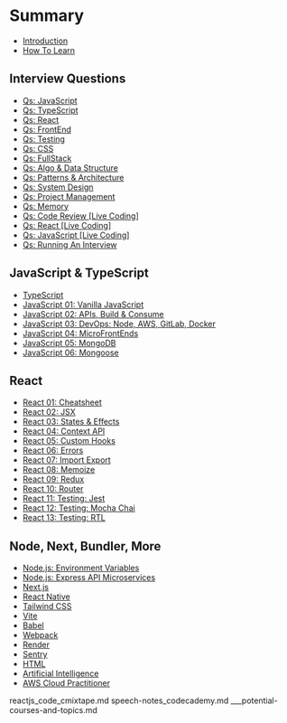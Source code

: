# Summary

* [Introduction](README.md)
* [How To Learn](___learn-how-to-learn.md)

## Interview Questions

* [Qs: JavaScript](__intrvw_qs_01_javascript.md)
* [Qs: TypeScript](__intrvw_qs_02_typescript.md)
* [Qs: React](__intrvw_qs_03_react.md)
* [Qs: FrontEnd](__intrvw_qs_04_frontend.md)
* [Qs: Testing](__intrvw_qs_05_testing.md)
* [Qs: CSS](__intrvw_qs_06_css.md)
* [Qs: FullStack](__intrvw_qs_07_fullstack.md)
* [Qs: Algo & Data Structure](__intrvw_qs_08_algo_n_data_structure.md)
* [Qs: Patterns & Architecture](__intrvw_qs_09_patterns_n_archi_js_react.md)
* [Qs: System Design](__intrvw_qs_10_system_design.md)
* [Qs: Project Management](__intrvw_qs_11_project_mgmt.md)
* [Qs: Memory](__intrvw_qs_12_memory.md)
* [Qs: Code Review [Live Coding]](__intrvw_qs_96_livecoding_codereview.md)
* [Qs: React [Live Coding]](__intrvw_qs_97_livecoding_react.md)
* [Qs: JavaScript [Live Coding]](__intrvw_qs_98_livecoding_js.md)
* [Qs: Running An Interview](__intrvw_qs_99_run_interviews.md)

## JavaScript & TypeScript

* [TypeScript](__typescript.md)
* [JavaScript 01: Vanilla JavaScript](__js_01_vanilla.md)
* [JavaScript 02: APIs, Build & Consume](__js_03_api_build_n_consume.md)
* [JavaScript 03: DevOps: Node, AWS, GitLab, Docker](__js_devops_node_aws_gitlab_docker.md)
* [JavaScript 04: MicroFrontEnds](__js_microfrontends.md)
* [JavaScript 05: MongoDB](__js_mongodb.md)
* [JavaScript 06: Mongoose](__mongoose.md)

## React

* [React 01: Cheatsheet](_reactjs_01_cheatsheet.md)
* [React 02: JSX](_reactjs_02_jsx.md)
* [React 03: States & Effects](_reactjs_03_states_n_effects.md)
* [React 04: Context API](_reactjs_04_contextapi.md)
* [React 05: Custom Hooks](_reactjs_customhooks.md)
* [React 06: Errors](_reactjs_errors.md)
* [React 07: Import Export](_reactjs_import-export.md)
* [React 08: Memoize](_reactjs_memoize.md)
* [React 09: Redux](_reactjs_redux.md)
* [React 10: Router](_reactjs_router.md)
* [React 11: Testing: Jest](_reactjs_testing_jest.md)
* [React 12: Testing: Mocha Chai](_reactjs_testing_mocha_chai.md)
* [React 13: Testing: RTL](_reactjs_testing_rtl.md)

## Node, Next, Bundler, More

* [Node.js: Environment Variables](__nodejs_environment_variables.md)
* [Node.js: Express API Microservices](__nodejs_express_api_microservices.md)
* [Next.js](__nextjs.md)
* [React Native](__reactnative.md)
* [Tailwind CSS](__tailwind-css.md)
* [Vite](__vite.md)
* [Babel](__babel.md)
* [Webpack](__webpack.md)
* [Render](__render.md)
* [Sentry](__sentry.md)
* [HTML](__html.md)
* [Artificial Intelligence](__ai.md)
* [AWS Cloud Practitioner](__aws-cloud-practitioner.md)

reactjs_code_cmixtape.md
speech-notes_codecademy.md
___potential-courses-and-topics.md

